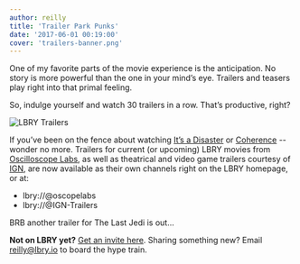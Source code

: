 ```yaml
---
author: reilly
title: 'Trailer Park Punks'
date: '2017-06-01 00:19:00'
cover: 'trailers-banner.png'
---
```

One of my favorite parts of the movie experience is the anticipation. No story is more powerful than the one in your mind’s eye. Trailers and teasers play right into that primal feeling.

So, indulge yourself and watch 30 trailers in a row. That’s productive, right?

![LBRY Trailers](/img/news/trailers-inline.png)

If you’ve been on the fence about watching [It’s a Disaster](lbry://itsadisaster) or [Coherence](lbry://coherence) -- wonder no more. Trailers for current (or upcoming) LBRY movies from [Oscilloscope Labs](http://oscilloscope.net/films/), as well as theatrical and video game trailers courtesy of [IGN](http://www.ign.com/), are now available as their own channels right on the LBRY homepage, or at:

- lbry://@oscopelabs
- lbry://@IGN-Trailers


BRB another trailer for The Last Jedi is out...

**Not on LBRY yet?** [Get an invite here](https://lbry.io/get). Sharing something new? Email reilly@lbry.io to board the hype train.
